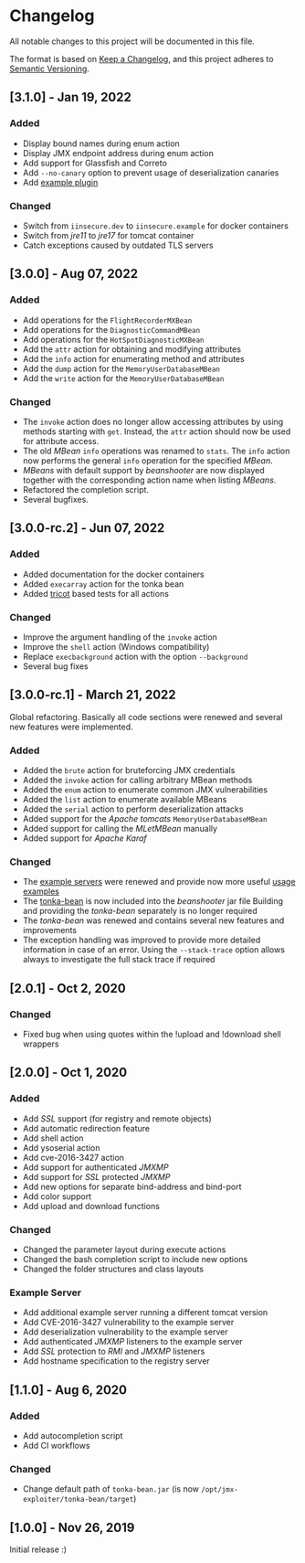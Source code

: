 # Changelog

All notable changes to this project will be documented in this file.

The format is based on [Keep a Changelog](https://keepachangelog.com/en/1.0.0/),
and this project adheres to [Semantic Versioning](https://semver.org/spec/v2.0.0.html).


## [3.1.0] - Jan 19, 2022

### Added

* Display bound names during enum action
* Display JMX endpoint address during enum action
* Add support for Glassfish and Correto
* Add `--no-canary` option to prevent usage of deserialization canaries
* Add [example plugin](/plugins)

### Changed

* Switch from `iinsecure.dev` to `iinsecure.example` for docker containers
* Switch from *jre11* to *jre17* for tomcat container
* Catch exceptions caused by outdated TLS servers 


## [3.0.0] - Aug 07, 2022

### Added

* Add operations for the `FlightRecorderMXBean`
* Add operations for the `DiagnosticCommandMBean`
* Add operations for the `HotSpotDiagnosticMXBean`
* Add the `attr` action for obtaining and modifying attributes
* Add the `info` action for enumerating method and attributes
* Add the `dump` action for the `MemoryUserDatabaseMBean`
* Add the `write` action for the `MemoryUserDatabaseMBean`

### Changed

* The `invoke` action does no longer allow accessing attributes by using methods starting
  with `get`. Instead, the `attr` action should now be used for attribute access.
* The old *MBean* `info` operations was renamed to `stats`. The `info` action now performs
  the general `info` operation for the specified *MBean*.
* *MBeans* with default support by *beanshooter* are now displayed together with the
  corresponding action name when listing *MBeans*.
* Refactored the completion script.
* Several bugfixes.


## [3.0.0-rc.2] - Jun 07, 2022

### Added

* Added documentation for the docker containers
* Added `execarray` action for the tonka bean
* Added [tricot](https://github.com/qtc-de/tricot) based tests for all actions

### Changed

* Improve the argument handling of the `invoke` action
* Improve the `shell` action (Windows compatibility)
* Replace `execbackground` action with the option `--background`
* Several bug fixes


## [3.0.0-rc.1] - March 21, 2022

Global refactoring. Basically all code sections were renewed and several new features
were implemented.

### Added

* Added the `brute` action for bruteforcing JMX credentials
* Added the `invoke` action for calling arbitrary MBean methods
* Added the `enum` action to enumerate common JMX vulnerabilities
* Added the `list` action to enumerate available MBeans
* Added the `serial` action to perform deserialization attacks
* Added support for the *Apache tomcats* `MemoryUserDatabaseMBean`
* Added support for calling the *MLetMBean* manually
* Added support for *Apache Karaf*

### Changed

* The [example servers]() were renewed and provide now more useful
  [usage examples]()
* The [tonka-bean]() is now included into the *beanshooter* jar file
  Building and providing the *tonka-bean* separately is no longer required
* The *tonka-bean* was renewed and contains several new features and improvements
* The exception handling was improved to provide more detailed information
  in case of an error. Using the `--stack-trace` option allows always to
  investigate the full stack trace if required


## [2.0.1] - Oct 2, 2020

### Changed

* Fixed bug when using quotes within the !upload and !download shell wrappers


## [2.0.0] - Oct 1, 2020

### Added

* Add *SSL* support (for registry and remote objects)
* Add automatic redirection feature
* Add shell action
* Add ysoserial action
* Add cve-2016-3427 action
* Add support for authenticated *JMXMP*
* Add support for *SSL* protected *JMXMP*
* Add new options for separate bind-address and bind-port
* Add color support
* Add upload and download functions

### Changed

* Changed the parameter layout during execute actions
* Changed the bash completion script to include new options
* Changed the folder structures and class layouts

### Example Server

* Add additional example server running a different tomcat version
* Add CVE-2016-3427 vulnerability to the example server
* Add deserialization vulnerability to the example server
* Add authenticated *JMXMP* listeners to the example server
* Add *SSL* protection to *RMI* and *JMXMP* listeners
* Add hostname specification to the registry server


## [1.1.0] - Aug 6, 2020

### Added

* Add autocompletion script
* Add CI workflows

### Changed

* Change default path of ``tonka-bean.jar`` (is now ``/opt/jmx-exploiter/tonka-bean/target``)


## [1.0.0] - Nov 26, 2019

Initial release :)
